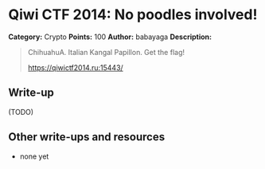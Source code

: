 # Qiwi CTF 2014: No poodles involved!

**Category:** Crypto
**Points:** 100
**Author:** babayaga
**Description:**

> ChihuahuA. Italian Kangal Papillon. Get the flag!
>
> <https://qiwictf2014.ru:15443/>

## Write-up

(TODO)

## Other write-ups and resources

* none yet
